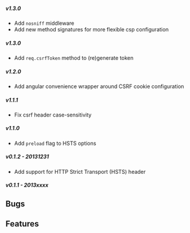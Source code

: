 ##### v1.3.0

* Add `nosniff` middleware
* Add new method signatures for more flexible csp configuration

##### v1.3.0

* Add `req.csrfToken` method to (re)generate token

##### v1.2.0

* Add angular convenience wrapper around CSRF cookie configuration

##### v1.1.1

* Fix csrf header case-sensitivity

##### v1.1.0

* Add `preload` flag to HSTS options

##### v0.1.2 - 20131231

* Add support for HTTP Strict Transport (HSTS) header

##### v0.1.1 - 2013xxxx
**Bugs**
-

**Features**
-

